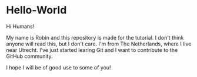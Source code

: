 # Hello-World

Hi Humans!

My name is Robin and this repository is made for the tutorial. I don't think anyone will read this, but I don't care. I'm from The Netherlands, where I live near Utrecht. I've just started learing Git and I want to contribute to the GitHub community.

I hope I will be of good use to some of you!

